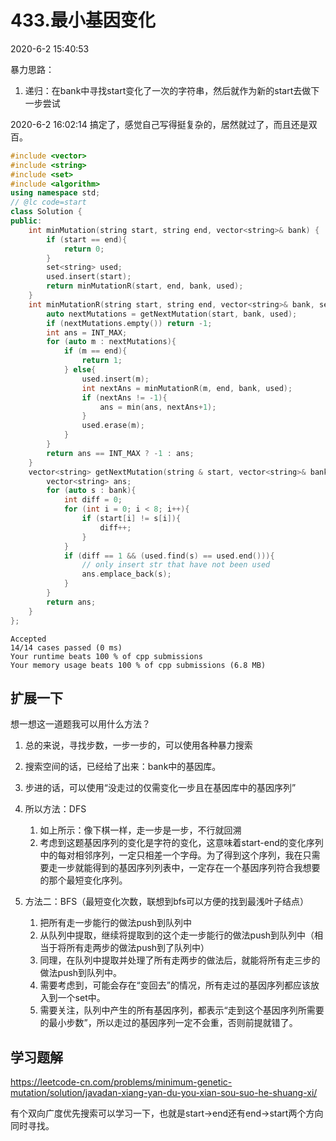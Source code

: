 # 433.最小基因变化

2020-6-2 15:40:53

暴力思路：
1. 递归：在bank中寻找start变化了一次的字符串，然后就作为新的start去做下一步尝试

2020-6-2 16:02:14
搞定了，感觉自己写得挺复杂的，居然就过了，而且还是双百。

```cpp
#include <vector>
#include <string>
#include <set>
#include <algorithm>
using namespace std;
// @lc code=start
class Solution {
public:
    int minMutation(string start, string end, vector<string>& bank) {
        if (start == end){
            return 0;
        }
        set<string> used;
        used.insert(start);
        return minMutationR(start, end, bank, used);
    }
    int minMutationR(string start, string end, vector<string>& bank, set<string>& used){
        auto nextMutations = getNextMutation(start, bank, used);
        if (nextMutations.empty()) return -1;
        int ans = INT_MAX;
        for (auto m : nextMutations){
            if (m == end){
                return 1;
            } else{
                used.insert(m);
                int nextAns = minMutationR(m, end, bank, used);
                if (nextAns != -1){
                    ans = min(ans, nextAns+1);
                }
                used.erase(m);
            }
        }
        return ans == INT_MAX ? -1 : ans;
    }
    vector<string> getNextMutation(string & start, vector<string>& bank, set<string>& used){
        vector<string> ans;
        for (auto s : bank){
            int diff = 0;
            for (int i = 0; i < 8; i++){
                if (start[i] != s[i]){
                    diff++;
                }
            }
            if (diff == 1 && (used.find(s) == used.end())){
                // only insert str that have not been used
                ans.emplace_back(s);
            }
        }
        return ans;
    }
};
```

```
Accepted
14/14 cases passed (0 ms)
Your runtime beats 100 % of cpp submissions
Your memory usage beats 100 % of cpp submissions (6.8 MB)
```


## 扩展一下

想一想这一道题我可以用什么方法？
1. 总的来说，寻找步数，一步一步的，可以使用各种暴力搜索
2. 搜索空间的话，已经给了出来：bank中的基因库。
3. 步进的话，可以使用“没走过的仅需变化一步且在基因库中的基因序列”
4. 所以方法：DFS
   1. 如上所示：像下棋一样，走一步是一步，不行就回溯
   2. 考虑到这题基因序列的变化是字符的变化，这意味着start-end的变化序列中的每对相邻序列，一定只相差一个字母。为了得到这个序列，我在只需要走一步就能得到的基因序列列表中，一定存在一个基因序列符合我想要的那个最短变化序列。

5. 方法二：BFS（最短变化次数，联想到bfs可以方便的找到最浅叶子结点）
   1. 把所有走一步能行的做法push到队列中
   2. 从队列中提取，继续将提取到的这个走一步能行的做法push到队列中（相当于将所有走两步的做法push到了队列中）
   3. 同理，在队列中提取并处理了所有走两步的做法后，就能将所有走三步的做法push到队列中。
   4. 需要考虑到，可能会存在“变回去”的情况，所有走过的基因序列都应该放入到一个set中。
   5. 需要关注，队列中产生的所有基因序列，都表示“走到这个基因序列所需要的最小步数”，所以走过的基因序列一定不会重，否则前提就错了。


## 学习题解

https://leetcode-cn.com/problems/minimum-genetic-mutation/solution/javadan-xiang-yan-du-you-xian-sou-suo-he-shuang-xi/

有个双向广度优先搜索可以学习一下，也就是start->end还有end->start两个方向同时寻找。